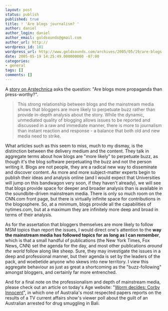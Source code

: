 ```yaml
---
layout: post
status: publish
published: true
title: ! 'Are blogs journalism? '
author: daniel
author_login: daniel
author_email: goldsounds@gmail.com
author_url: http://
wordpress_id: 181
wordpress_url: http://www.goldsounds.com/archives/2005/05/19/are-blogs-journalism/
date: 2005-05-19 14:25:49.000000000 -07:00
categories:
- general
tags: []
comments: []
---
```

A <a href="http://arstechnica.com/news.ars/post/20050517-4914.html">story on Arstechnica</a> asks the question: "Are blogs more propaganda than press-worthy?".

<blockquote>This strong relationship between blogs and the mainstream media shows that bloggers are more likely to perpetuate buzz rather than provide in-depth analysis about the story. While the dynamic, unmediated quality of blogging allows issues to be reported and discussed in a raw and immediate manner, there is more to journalism than instant reaction and response - a balance that both old and new media need to strike.</blockquote>

What articles such as this seem to miss, much to my dismay, is the distinction between the delivery medium and the content. They talk in aggregate terms about how blogs are "more likely" to perpetuate buzz, as though it's the blog software perpetuating the buzz and not the person writing it. Blogs are not people, they are a radical new way to disseminate and discover content. As more and more subject-matter experts begin to publish their ideas and analysis online (and I would expect that Universities will jump on this bandwagon very soon, if they haven't already), we will see that blogs provide space for deeper and broader analysis than is available in the soundbite-driven mainstream media. There is only so much room on the CNN.com front page, but there is virtually infinite space for contributions in the blogosphere. So, at a minimum, blogs provide all the capabilities of nytimes.com, but at a maximum they are infinitely more deep and broad in terms of their analysis.

As for the assertation that bloggers themselves are more likely to follow MSM topics than report the issues, I would direct one's attention to the <strong>way the mainstream media has followed topics for as long as I can remember</strong>, which is that a small handful of publications (the New York Times, Fox News, CNN) set the agenda for the day, and most other publications <em>around the world</em> follow along like sheep. Sure, they may investigate the issues in a deep and professional manner, but their agenda is set by the leaders of the pack, and woebetide anyone who skews into new territory. I view this aggregate behaviour as just as great a shortcoming as the "buzz-following" amongst bloggers, and certainly far more entrenched.

And for a final note on the professionalism and depth of mainstream media, please check out an article on today's Age website: "<a href="http://theage.com.au/news/National/Worm-decides-Corby-innocent/2005/05/19/1116361646117.html?oneclick=true">Worm decides: Corby Innocent</a>", in which one of Australia's most respected papers reports on the results of a TV current affairs show's viewer poll about the guilt of an Australian arrested for drug smuggling in Bali.
